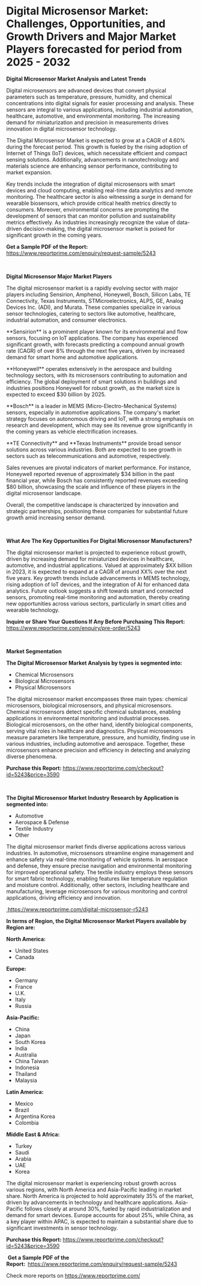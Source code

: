 <p><h1>Digital Microsensor Market: Challenges, Opportunities, and Growth Drivers and Major Market Players forecasted for period from 2025 - 2032</h1></p><p><strong>Digital Microsensor Market Analysis and Latest Trends</strong></p>
<p><p>Digital microsensors are advanced devices that convert physical parameters such as temperature, pressure, humidity, and chemical concentrations into digital signals for easier processing and analysis. These sensors are integral to various applications, including industrial automation, healthcare, automotive, and environmental monitoring. The increasing demand for miniaturization and precision in measurements drives innovation in digital microsensor technology.</p><p>The Digital Microsensor Market is expected to grow at a CAGR of 4.60% during the forecast period. This growth is fueled by the rising adoption of Internet of Things (IoT) devices, which necessitate efficient and compact sensing solutions. Additionally, advancements in nanotechnology and materials science are enhancing sensor performance, contributing to market expansion.</p><p>Key trends include the integration of digital microsensors with smart devices and cloud computing, enabling real-time data analytics and remote monitoring. The healthcare sector is also witnessing a surge in demand for wearable biosensors, which provide critical health metrics directly to consumers. Moreover, environmental concerns are prompting the development of sensors that can monitor pollution and sustainability metrics effectively. As industries increasingly recognize the value of data-driven decision-making, the digital microsensor market is poised for significant growth in the coming years.</p></p>
<p><strong>Get a Sample PDF of the Report:&nbsp;</strong> <a href="https://www.reportprime.com/enquiry/request-sample/5243?utm_campaign=3252&utm_medium=2&utm_source=Github&utm_content=ia&utm_term=24032025&utm_id=digital-microsensor">https://www.reportprime.com/enquiry/request-sample/5243</a></p>
<p>&nbsp;</p>
<p><strong>Digital Microsensor Major Market Players</strong></p>
<p><p>The digital microsensor market is a rapidly evolving sector with major players including Sensirion, Amphenol, Honeywell, Bosch, Silicon Labs, TE Connectivity, Texas Instruments, STMicroelectronics, ALPS, GE, Analog Devices Inc. (ADI), and Murata. These companies specialize in various sensor technologies, catering to sectors like automotive, healthcare, industrial automation, and consumer electronics.</p><p>**Sensirion** is a prominent player known for its environmental and flow sensors, focusing on IoT applications. The company has experienced significant growth, with forecasts predicting a compound annual growth rate (CAGR) of over 8% through the next five years, driven by increased demand for smart home and automotive applications.</p><p>**Honeywell** operates extensively in the aerospace and building technology sectors, with its microsensors contributing to automation and efficiency. The global deployment of smart solutions in buildings and industries positions Honeywell for robust growth, as the market size is expected to exceed $30 billion by 2025.</p><p>**Bosch** is a leader in MEMS (Micro-Electro-Mechanical Systems) sensors, especially in automotive applications. The company's market strategy focuses on autonomous driving and IoT, with a strong emphasis on research and development, which may see its revenue grow significantly in the coming years as vehicle electrification increases.</p><p>**TE Connectivity** and **Texas Instruments** provide broad sensor solutions across various industries. Both are expected to see growth in sectors such as telecommunications and automotive, respectively.</p><p>Sales revenues are pivotal indicators of market performance. For instance, Honeywell reported revenue of approximately $34 billion in the past financial year, while Bosch has consistently reported revenues exceeding $80 billion, showcasing the scale and influence of these players in the digital microsensor landscape.</p><p>Overall, the competitive landscape is characterized by innovation and strategic partnerships, positioning these companies for substantial future growth amid increasing sensor demand.</p></p>
<p>&nbsp;</p>
<p><strong>What Are The Key Opportunities For Digital Microsensor Manufacturers?</strong></p>
<p><p>The digital microsensor market is projected to experience robust growth, driven by increasing demand for miniaturized devices in healthcare, automotive, and industrial applications. Valued at approximately $XX billion in 2023, it is expected to expand at a CAGR of around XX% over the next five years. Key growth trends include advancements in MEMS technology, rising adoption of IoT devices, and the integration of AI for enhanced data analytics. Future outlook suggests a shift towards smart and connected sensors, promoting real-time monitoring and automation, thereby creating new opportunities across various sectors, particularly in smart cities and wearable technology.</p></p>
<p><strong>Inquire or Share Your Questions If Any Before Purchasing This Report:</strong> <a href="https://www.reportprime.com/enquiry/pre-order/5243?utm_campaign=3252&utm_medium=2&utm_source=Github&utm_content=ia&utm_term=24032025&utm_id=digital-microsensor">https://www.reportprime.com/enquiry/pre-order/5243</a></p>
<p>&nbsp;</p>
<p><strong>Market Segmentation</strong></p>
<p><strong>The Digital Microsensor Market Analysis by types is segmented into:</strong></p>
<p><ul><li>Chemical Microsensors</li><li>Biological Microsensors</li><li>Physical Microsensors</li></ul></p>
<p><p>The digital microsensor market encompasses three main types: chemical microsensors, biological microsensors, and physical microsensors. Chemical microsensors detect specific chemical substances, enabling applications in environmental monitoring and industrial processes. Biological microsensors, on the other hand, identify biological components, serving vital roles in healthcare and diagnostics. Physical microsensors measure parameters like temperature, pressure, and humidity, finding use in various industries, including automotive and aerospace. Together, these microsensors enhance precision and efficiency in detecting and analyzing diverse phenomena.</p></p>
<p><strong>Purchase this Report:&nbsp;</strong><a href="https://www.reportprime.com/checkout?id=5243&price=3590&utm_campaign=3252&utm_medium=2&utm_source=Github&utm_content=ia&utm_term=24032025&utm_id=digital-microsensor">https://www.reportprime.com/checkout?id=5243&price=3590</a></p>
<p>&nbsp;</p>
<p><strong>The Digital Microsensor Market Industry Research by Application is segmented into:</strong></p>
<p><ul><li>Automotive</li><li>Aerospace & Defense</li><li>Textile Industry</li><li>Other</li></ul></p>
<p><p>The digital microsensor market finds diverse applications across various industries. In automotive, microsensors streamline engine management and enhance safety via real-time monitoring of vehicle systems. In aerospace and defense, they ensure precise navigation and environmental monitoring for improved operational safety. The textile industry employs these sensors for smart fabric technology, enabling features like temperature regulation and moisture control. Additionally, other sectors, including healthcare and manufacturing, leverage microsensors for various monitoring and control applications, driving efficiency and innovation.</p></p>
<p><a href="https://www.reportprime.com/digital-microsensor-r5243?utm_campaign=3252&utm_medium=2&utm_source=Github&utm_content=ia&utm_term=24032025&utm_id=digital-microsensor">&nbsp;https://www.reportprime.com/digital-microsensor-r5243</a></p>
<p><strong>In terms of Region, the Digital Microsensor Market Players available by Region are:</strong></p>
<p>
    <p> <strong> North America: </strong>
        <ul>
            <li>United States</li>
            <li>Canada</li>
        </ul>
        </p> 
    <p> <strong> Europe: </strong>
        <ul>
            <li>Germany</li>
            <li>France</li>
            <li>U.K.</li>
            <li>Italy</li>
            <li>Russia</li>
        </ul>
        </p> 
    <p> <strong> Asia-Pacific: </strong>
        <ul>
            <li>China</li>
            <li>Japan</li>
            <li>South Korea</li>
            <li>India</li>
            <li>Australia</li>
            <li>China Taiwan</li>
            <li>Indonesia</li>
            <li>Thailand</li>
            <li>Malaysia</li>
        </ul>
        </p> 
    <p> <strong> Latin America: </strong>
        <ul>
            <li>Mexico</li>
            <li>Brazil</li>
            <li>Argentina Korea</li>
            <li>Colombia</li>
        </ul>
        </p> 
    <p> <strong> Middle East & Africa: </strong>
        <ul>
            <li>Turkey</li>
            <li>Saudi</li>
            <li>Arabia</li>
            <li>UAE</li>
            <li>Korea</li>
        </ul>
    </p>
    </p>
<p><p>The digital microsensor market is experiencing robust growth across various regions, with North America and Asia-Pacific leading in market share. North America is projected to hold approximately 35% of the market, driven by advancements in technology and healthcare applications. Asia-Pacific follows closely at around 30%, fueled by rapid industrialization and demand for smart devices. Europe accounts for about 25%, while China, as a key player within APAC, is expected to maintain a substantial share due to significant investments in sensor technology.</p></p>
<p><strong>Purchase this Report: </strong><a href="https://www.reportprime.com/checkout?id=5243&price=3590&utm_campaign=3252&utm_medium=2&utm_source=Github&utm_content=ia&utm_term=24032025&utm_id=digital-microsensor">https://www.reportprime.com/checkout?id=5243&price=3590</a></p>
<p>&nbsp;<strong>Get a Sample PDF of the Report:&nbsp;&nbsp;</strong><a href="https://www.reportprime.com/enquiry/request-sample/5243?utm_campaign=3252&utm_medium=2&utm_source=Github&utm_content=ia&utm_term=24032025&utm_id=digital-microsensor">https://www.reportprime.com/enquiry/request-sample/5243</a></p>
<p><strong></strong></p>
<p>Check more reports on <a href="https://www.reportprime.com/?utm_campaign=3252&utm_medium=2&utm_source=Github&utm_content=ia&utm_term=24032025&utm_id=digital-microsensor">https://www.reportprime.com/</a></p>